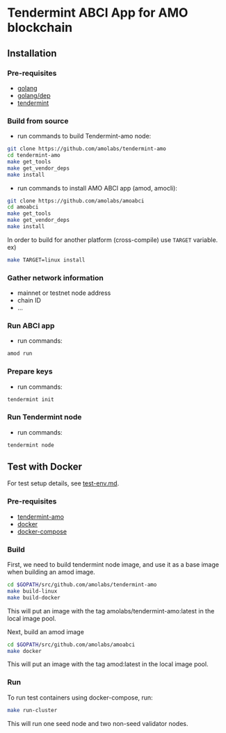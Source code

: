 # Tendermint ABCI App for AMO blockchain

<!--
***NOTE: Tendermint node and the app are built into one single binary in current implementation. This may change in the future.***
-->

## Installation
### Pre-requisites
* [golang](https://golang.org/dl/)
* [golang/dep](https://golang.github.io/dep/docs/installation.html)
* [tendermint](https://github.com/tendermint/tendermint)

### Build from source
* run commands to build Tendermint-amo node:
```bash
git clone https://github.com/amolabs/tendermint-amo
cd tendermint-amo
make get_tools
make get_vendor_deps
make install
```

* run commands to install AMO ABCI app (amod, amocli):
```bash
git clone https://github.com/amolabs/amoabci
cd amoabci
make get_tools
make get_vendor_deps
make install
```
In order to build for another platform (cross-compile) use `TARGET` variable. ex)
```bash
make TARGET=linux install
```

### Gather network information
* mainnet or testnet node address
* chain ID
* ...

### Run ABCI app
* run commands:
```bash
amod run
```

### Prepare keys
* run commands:
```bash
tendermint init
```

### Run Tendermint node
* run commands:
```bash
tendermint node
```

## Test with Docker
For test setup details, see [test-env.md](https://github.com/amolabs/docs/blob/master/test-env.md).

### Pre-requisites
* [tendermint-amo](https://github.com/amolabs/tendermint-amo)
* [docker](https://www.docker.com)
* [docker-compose](https://www.docker.com)

### Build
First, we need to build tendermint node image, and use it as a base image when
building an amod image.
```bash
cd $GOPATH/src/github.com/amolabs/tendermint-amo
make build-linux
make build-docker
```
This will put an image with the tag amolabs/tendermint-amo:latest in the local image pool.

Next, build an amod image
```bash
cd $GOPATH/src/github.com/amolabs/amoabci
make docker
```
This will put an image with the tag amod:latest in the local image pool.

### Run
To run test containers using docker-compose, run:
```bash
make run-cluster
```
This will run one seed node and two non-seed validator nodes.
